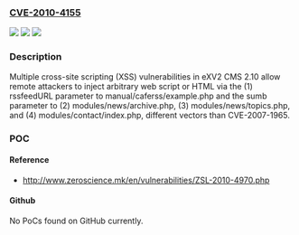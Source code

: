 ### [CVE-2010-4155](https://cve.mitre.org/cgi-bin/cvename.cgi?name=CVE-2010-4155)
![](https://img.shields.io/static/v1?label=Product&message=n%2Fa&color=blue)
![](https://img.shields.io/static/v1?label=Version&message=n%2Fa&color=blue)
![](https://img.shields.io/static/v1?label=Vulnerability&message=n%2Fa&color=brighgreen)

### Description

Multiple cross-site scripting (XSS) vulnerabilities in eXV2 CMS 2.10 allow remote attackers to inject arbitrary web script or HTML via the (1) rssfeedURL parameter to manual/caferss/example.php and the sumb parameter to (2) modules/news/archive.php, (3) modules/news/topics.php, and (4) modules/contact/index.php, different vectors than CVE-2007-1965.

### POC

#### Reference
- http://www.zeroscience.mk/en/vulnerabilities/ZSL-2010-4970.php

#### Github
No PoCs found on GitHub currently.

